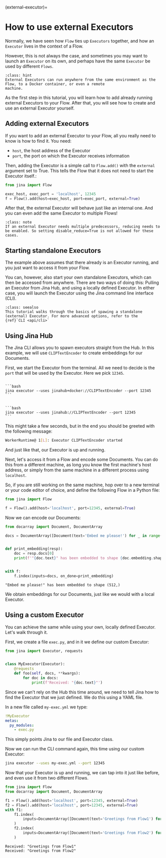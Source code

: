 (external-executor)=
# How to use external Executors

Normally, we have seen how `Flow` ties up `Executors` together, and how an `Executor` lives in the context of a Flow.

However, this is not always the case, and sometimes you may want to launch an `Executor` on its own, and perhaps have the same
`Executor` be used by different `Flows`.


````{admonition} Where can external Executors run?
:class: hint
External Executors can run anywhere from the same environment as the Flow, to a Docker container, or even a remote
machine.
````

As the first step in this tutorial, you will learn how to add already running external Executors to your Flow.
After that, you will see how to create and use an external Executor yourself.

## Adding external Executors

If you want to add an external Executor to your Flow, all you really need to know is how to find it.
You need:

- `host`, the host address of the Executor
- `port`, the port on which the Executor receives information

Then, adding the Executor is a simple call to `Flow.add()` with the `external` argument set to True. This tells the Flow that
it does not need to start the Executor itself.:

```python
from jina import Flow

exec_host, exec_port = 'localhost', 12345
f = Flow().add(host=exec_host, port=exec_port, external=True)
```

After that, the external Executor will behave just like an internal one. And you can even add the same Executor to multiple
Flows!

````{admonition} Note
:class: note
If an external Executor needs multiple predecessors, reducing needs to be enabled. So setting disable_reduce=True is not allowed for these cases. 
````

## Starting standalone Executors

The example above assumes that there already is an Executor running, and you just want to access
it from your Flow.

You can, however, also start your own standalone Executors, which can then be accessed from anywhere. There are two
ways of doing this: Pulling an Executor from Jina Hub, and using a locally defined Executor. In either case, you will
launch the Executor using the Jina command line interface (CLI).

````{admonition} Advanced CLI options
:class: seealso
This tutorial walks through the basics of spawing a standalone (external) Executor. For more advanced options, refer to the
{ref}`CLI <api/cli>`
````

## Using Jina Hub

The Jina CLI allows you to spawn executors straight from the Hub.
In this example, we will use `CLIPTextEncoder` to create embeddings for our Documents.

First, we start the Executor from the terminal. All we need to decide is the `port` that will be used by the Executor.
Here we pick `12345`.

````{tab} Using Docker

```bash
jina executor --uses jinahub+docker://CLIPTextEncoder --port 12345
```

````

````{tab} Without Docker

```bash
jina executor --uses jinahub://CLIPTextEncoder --port 12345
```

````

This might take a few seconds, but in the end you should be greeted with the
following message:

```bash
WorkerRuntime@ 1[L]: Executor CLIPTextEncoder started
```

And just like that, our Executor is up and running.

Next, let's access it from a Flow and encode some Documents. You can do this from a different machine, as long you know
the first machine's host address, or simply from the same machine in a different process using `localhost`.

So, if you are still working on the same machine, hop over to a new terminal or your code editor of choice, and define
the following Flow in a Python file:

```python
from jina import Flow

f = Flow().add(host='localhost', port=12345, external=True)
```

Now we can encode our Documents:

```python
from docarray import Document, DocumentArray

docs = DocumentArray([Document(text='Embed me please!') for _ in range(5)])


def print_embedding(resp):
    doc = resp.docs[0]
    print(f'"{doc.text}" has been embedded to shape {doc.embedding.shape}')


with f:
    f.index(inputs=docs, on_done=print_embedding)
```

```console
"Embed me please!" has been embedded to shape (512,)
```

We obtain embeddings for our Documents, just like we would with a local Executor.

## Using a custom Executor

You can achieve the same while using your own, locally defined Executor. Let's walk through it.

First, we create a file `exec.py`, and in it we define our custom Executor:

```python
from jina import Executor, requests


class MyExecutor(Executor):
    @requests
    def foo(self, docs, **kwargs):
        for doc in docs:
            print(f'Received: "{doc.text}"')
```

Since we can't rely on the Hub this time around, we need to tell Jina how to find the Executor that we just defined.
We do this using a YAML file.

In a new file called `my-exec.yml` we type:

```yaml
!MyExecutor
metas:
  py_modules:
    - exec.py
```

This simply points Jina to our file and Executor class.

Now we can run the CLI command again, this time using our custom Executor:

```bash
jina executor --uses my-exec.yml --port 12345
```

Now that your Executor is up and running, we can tap into it just like before, and even use it from two different Flows.

```python
from jina import Flow
from docarray import Document, DocumentArray

f1 = Flow().add(host='localhost', port=12345, external=True)
f2 = Flow().add(host='localhost', port=12345, external=True)
with f1:
    f1.index(
        inputs=DocumentArray([Document(text='Greetings from Flow1') for _ in range(1)])
    )
    f2.index(
        inputs=DocumentArray([Document(text='Greetings from Flow2') for _ in range(1)])
    )
```

```console
Received: "Greetings from Flow1"
Received: "Greetings from Flow2"
```
